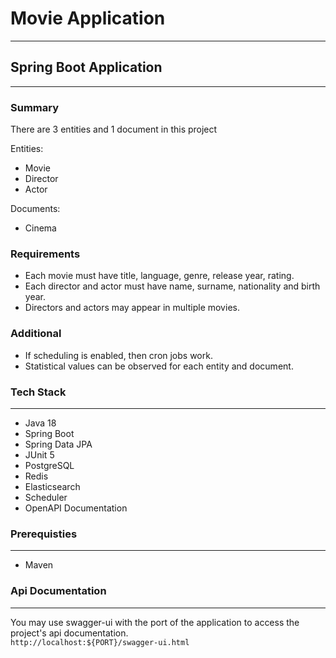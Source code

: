 # Movie Application
---

## Spring Boot Application
---

### Summary

There are 3 entities and 1 document in this project

Entities:
- Movie
- Director
- Actor

 Documents:
 - Cinema

### Requirements

- Each movie must have title, language, genre, release year, rating.
- Each director and actor must have name, surname, nationality and birth year.
- Directors and actors may appear in multiple movies.

### Additional
- If scheduling is enabled, then cron jobs work.
- Statistical values can be observed for each entity and document.

### Tech Stack
---
- Java 18
- Spring Boot
- Spring Data JPA
- JUnit 5
- PostgreSQL
- Redis
- Elasticsearch
- Scheduler
- OpenAPI Documentation


### Prerequisties
---
- Maven

### Api Documentation
---

You may use swagger-ui with the port of the application to access the project's api documentation.<br/>
`http://localhost:${PORT}/swagger-ui.html`
